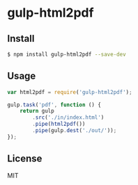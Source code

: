# gulp-html2pdf

## Install
```sh
$ npm install gulp-html2pdf --save-dev
```

## Usage

```javascript
var html2pdf = require('gulp-html2pdf');

gulp.task('pdf', function () {
    return gulp
        .src('./in/index.html')
        .pipe(html2pdf())
        .pipe(gulp.dest('./out/'));
});
```
## License
MIT
